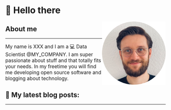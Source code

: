 # 👋 Hello there

<img src="img/lukas.png" align="right" width=200>

## About me
***
<p style="font-size:110%;">
My name is XXX and I am a 💻 Data Scientist @MY_COMPANY. I am super passionate about stuff and that totally fits your needs. In my freetime you will find me developing open source software and blogging about technology.
</p>

## 📓 My latest blog posts:
***
<!-- BLOG-POST-LIST:START -->

<!-- BLOG-POST-LIST:END -->